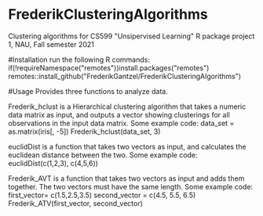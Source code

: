# FrederikClusteringAlgorithms
Clustering algorithms for CS599 "Unsipervised Learning" R package project 1, NAU, Fall semester 2021

#Installation
run the following R commands:
if(!requireNamespace("remotes"))install.packages("remotes")
remotes::install_github("FrederikGantzel/FrederikClusteringAlgorithms")

#Usage
Provides three functions to analyze data.

Frederik_hclust is a Hierarchical clustering algorithm that takes a numeric data matrix as input, and outputs a vector showing clusterings for all observations in the input data matrix. Some example code:
data_set = as.matrix(iris[, -5])
Frederik_hclust(data_set, 3)

euclidDist is a function that takes two vectors as input, and calculates the euclidean distance between the two. Some example code:
euclidDist(c(1,2,3), c(4,5,6))

Frederik_AVT is a function that takes two vectors as input and adds them together. The two vectors must have the same length. Some example code:
first_vector= c(1.5,2.5,3.5)
second_vector = c(4.5, 5.5, 6.5)
Frederik_ATV(first_vector, second_vector)
